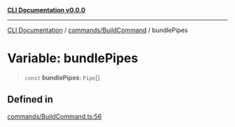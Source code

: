 [**CLI Documentation v0.0.0**](../../../README.md)

***

[CLI Documentation](../../../modules.md) / [commands/BuildCommand](../README.md) / bundlePipes

# Variable: bundlePipes

> `const` **bundlePipes**: `Pipe`[]

## Defined in

[commands/BuildCommand.ts:56](https://github.com/stonemjs/cli/blob/b2251afafa869f82f017c134bddb19013c7883b6/src/commands/BuildCommand.ts#L56)
